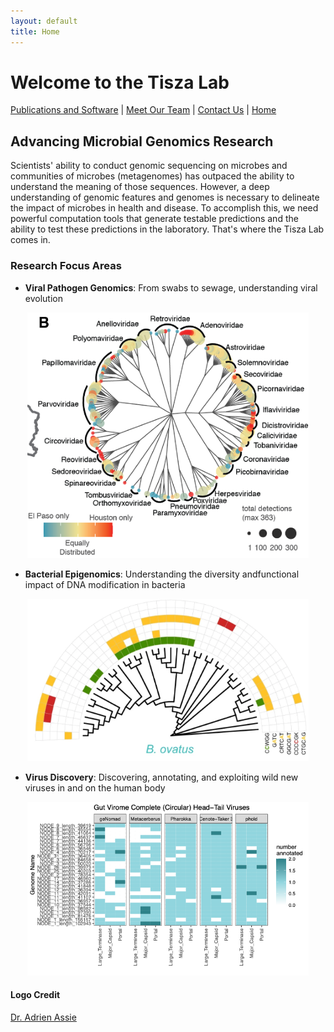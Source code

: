 ```yaml
---
layout: default
title: Home
---
```


# Welcome to the Tisza Lab

[Publications and Software](publications.md) | [Meet Our Team](members.md) | [Contact Us](contact.md) | [Home](index.md)

## Advancing Microbial Genomics Research

Scientists' ability to conduct genomic sequencing on microbes and communities of microbes (metagenomes) has outpaced the ability to understand the meaning of those sequences. However, a deep understanding of genomic features and genomes is necessary to delineate the impact of microbes in health and disease. To accomplish this, we need powerful computation tools that generate testable predictions and the ability to test these predictions in the laboratory. That's where the Tisza Lab comes in.

### Research Focus Areas

- **Viral Pathogen Genomics**: From swabs to sewage, understanding viral evolution
<p align="center">
  <img src="assets/images/ww_virome1.png" width="450">
</p>

- **Bacterial Epigenomics**: Understanding the diversity andfunctional impact of DNA modification in bacteria
<p align="center">
  <img src="assets/images/b_ovatus_methyl1.png" width="450">
</p>

- **Virus Discovery**: Discovering, annotating, and exploiting wild new viruses in and on the human body
<p align="center">
  <img src="assets/images/cenote1.png" width="450">
</p>


#### Logo Credit
[Dr. Adrien Assie](https://github.com/aassie)
